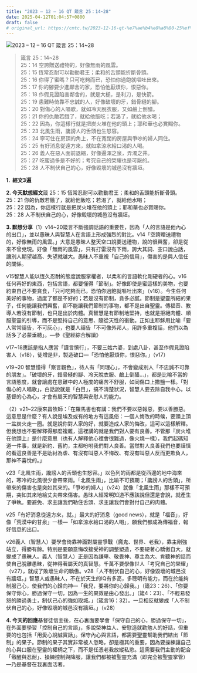```yaml
---
title: "2023 – 12 – 16 QT 箴言 25：14~28"
date: 2025-04-12T01:04:57+0800
draft: false
# original_url: https://cmtc.tw/2023-12-16-qt-%e7%ae%b4%e8%a8%80-25%ef%bc%9a1428
---
```


![2023 – 12 – 16 QT 箴言 25：14~28](/images/qt.jpg  "2023 – 12 – 16 QT 箴言 25：14~28")

> 箴言 25：14~28  
> 25：14 空誇贈送禮物的，好像無雨的風雲。  
> 25：15 恆常忍耐可以勸動君王；柔和的舌頭能折斷骨頭。  
> 25：16 你得了蜜嗎？只可吃夠而已，恐怕你過飽就嘔吐出來。  
> 25：17 你的腳要少進鄰舍的家，恐怕他厭煩你，恨惡你。  
> 25：18 作假見證陷害鄰舍的，就是大槌，是利刀，是快箭。  
> 25：19 患難時倚靠不忠誠的人，好像破壞的牙，錯骨縫的腳。  
> 25：20 對傷心的人唱歌，就如冷天脫衣服，又如鹼上倒醋。  
> 25：21 你的仇敵若餓了，就給他飯吃；若渴了，就給他水喝；  
> 25：22 因為，你這樣行就是把炭火堆在他的頭上；耶和華也必賞賜你。  
> 25：23 北風生雨，讒謗人的舌頭也生怒容。  
> 25：24 寧可住在房頂的角上，不在寬闊的房屋與爭吵的婦人同住。  
> 25：25 有好消息從遠方來，就如拿涼水給口渴的人喝。  
> 25：26 義人在惡人面前退縮，好像逿渾之泉，弄濁之井。  
> 25：27 吃蜜過多是不好的；考究自己的榮耀也是可厭的。  
> 25：28 人不制伏自己的心，好像毀壞的城邑沒有牆垣。

**1.  經文3遍**

**2. 今天默想經文**箴 25：15 恆常忍耐可以勸動君王；柔和的舌頭能折斷骨頭。  
25：21 你的仇敵若餓了，就給他飯吃；若渴了，就給他水喝；  
25：22 因為，你這樣行就是把炭火堆在他的頭上；耶和華也必賞賜你。  
25：28 人不制伏自己的心，好像毀壞的城邑沒有牆垣。

**3. 默想分享**（1）v14~20箴言不斷強調話語的重要性，因為「人的言語是他內心的出口」，並以愚昧人與智慧人在言語上形成強烈的對比。v14「空誇贈送禮物的，好像無雨的風雲。」大意是愚昧人整天空口說要送禮物，說的很興奮，卻是從來不曾兌現。好像「無雨的風雲」，只有打雷沒有下雨，誇大其詞、空口說白話，讓別人期望越高、失望就越大。愚昧人不重視「自己的信用」，傷害的是與人信任的關係。

v15智慧人能以恆久忍耐的態度說服掌權者，以柔和的言語軟化剛硬者的心。v16任何再好的東西，包括言語，都要懂得「節制」。好像即使是蜜這樣的美物，也要約束自己不要貪食，「只可吃夠而已，恐怕你過飽就嘔吐出來」（v16）。今生任何美好的事物，過度了都是不好的；若是沒有節制，貪多必膩。節制是聖靈所結的果子，任何能讓我們興奮，卻不能讓我們節制的事物，都不是出自聖靈。傳福音、教導人若沒有節制，也只是出於肉體。真智慧是有節制地堅持，也就是拒絕肉體、順服聖靈的引導，而不是堅持自己的意思、隨從天性的衝動。正如主耶穌用比喻「要人常常禱告，不可灰心」，也要人禱告「不可像外邦人，用許多重複話，他們以為話多了必蒙垂聽」。—參《聖經綜合解讀》

v17~18應該是指人應當「謹言慎行」，不要三姑六婆，到處八卦，甚至作假見證陷害人（v18），徒增是非，製造破口—「恐怕他厭煩你，恨惡你。」（v17）

v19~20 智慧懂得「察言觀色」，待人有「同理心」，不會變成別人「不忠誠不可靠的朋友」。「破壞的牙，錯骨縫的腳、冷天脫衣服、鹼上倒醋…」，都是比喻不當的言語態度，就會讓處在患難中的人極度的痛苦不舒服，如同傷口上撒鹽一樣。「對傷心的人唱歌」，白話說就是「白目」，搞不清楚狀況，智慧人要去除自我中心，以基督的心為心，才會有屬天的智慧與安慰人的能力。

（2）v21~22康來昌牧師：「在羅馬書也有講：我們不要以惡報惡，要以善勝惡。這意思是什麼？有人說是埃及或有的地方有這風俗：一個人悔改的時候，要頭上頂一盆炭火走一圈。就是說你對人家的好，就要造成人家的悔改，這可以這樣解釋。但我想也不要解釋得那麼複雜，這裡講的就是我們對人要有良善。不管那『炭火堆在他頭上』是什麼意思（也有人解釋他心裡會很難過，像火燒一樣），我們起碼知道一件事，就是新約、舊約，主都吩咐我們對人良善。當然對人良善我們也要謹慎的看這良善是不是助紂為虐、有沒有叫惡人不悔改、有沒有叫惡人反而更欺負人，那神不喜悅的。」

v23「北風生雨，讒謗人的舌頭也生怒容。」以色列的雨都是從西邊的地中海來的，寒冷的北風很少會帶來雨。「北風生雨」，比喻不可預期；「讒謗人的舌頭」，所帶來的傷害也是突如其來的。「爭吵的婦人」（v24）就像「北風生雨」那樣不可預期，突如其來地給丈夫帶來傷害。愚昧人經常明知道不應該說但還是會說，就產生了爭執。要避免、求主讓我們勒住舌頭、求主讓我們會對付自己的肉體。

v25「有好消息從遠方來，就。」最大的好消息（good news），就是「福音」，好像「荒漠中的甘泉」一樣—「如拿涼水給口渴的人喝」，願我們都成為傳福音，報好信息的出口。

v26義人（智慧人）要學會倚靠神面對屬靈爭戰（魔鬼、世界、老我），靠主剛強站立，得勝有餘。特別是要願意悔改接受神的調整塑造，不要硬著心驕傲自大，就變成了愚昧人。義人（智慧人）正是因為謙卑、敬畏神、尊主為大、肯聽神的話而使自己脫離愚昧，從神得著屬天的真智慧。千萬不要學像世人「考究自己的榮耀」（v27），就成了敗壞生命的驕傲。v28「人不制伏自己的心，好像毀壞的城邑沒有牆垣。」智慧人或愚昧人，不在於天生的IQ有多高，多聰明有能力，而在於能夠制服己心，使我們的心歸向神—「我兒，要將你的心歸我。」（箴23：26）、「你要保守你心，勝過保守一切，因為一生的果效是由心發出。」（箴4：23）、「不輕易發怒的勝過勇士，制伏己心的強如取城。」（箴言16：32）。一旦相反就變成「人不制伏自己的心，好像毀壞的城邑沒有牆垣。」（v28）

**4. 今天的回應**基督徒信主後，在心裏面要學會「保守自己的心，勝過保守一切」，在外面要學習「控制自己的言語」，多說榮神益人、安慰造就勸勉人的好話，但重要的也包括「用愛心說誠實話」。保守內心與言語，都需要聖靈幫助我們結出「節制」的果子。節制的果子其實非常被人忽略，卻是極其的重要，因為要操練讓自己的心與口服在聖靈的權柄之下，而不是任憑老我放縱私慾。這需要我們主動的配合「儆醒與忍耐」、操練控制與降服，讓我們都被被聖靈充滿（即完全被聖靈掌管）—乃是基督在我裏面活著。